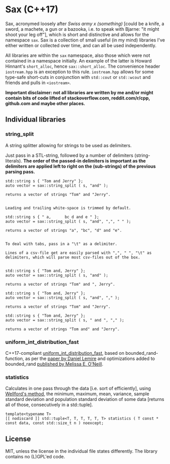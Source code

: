 
# Sax (C++17)

Sax, acronymed loosely after *Swiss army x (something)* [could be a knife, a sword, a machete, a gun or a bazooka, i.e. to speak with Bjarne: "it might shoot your leg off"], which is short and distinctive and allows for the namespace `sax`. Sax is a collection of small useful (in my mind) libraries I've either written or collected over time, and can all be used independently. 

All libraries are within the `sax` namespace, also those which were not contained in a namespace initially. An example of the latter is Howard Hinnant's `short_alloc`, hence `sax::short_alloc`. The convenience header `iostream.hpp` is an exception to this rule. `iostream.hpp` allows for some type-safe short-cuts in conjunction with `std::cout` or `std::wcout` and friends and pulls in `<iostream>`.

**Important disclaimer: not all libraries are written by me and/or might contain bits of code lifted of stackoverflow.com, reddit.com/r/cpp, github.com and maybe other places.**


## Individual libraries

### string_split

A string splitter allowing for strings to be used as delimiters.

Just pass in a STL-string, followed by a number of delimiters (string-literals). **The order of the passed-in delimiters is important as the delimiters are applied left to right on the (sub-strings) of the previous parsing pass.**


    std::string s { "Tom and Jerry" };
    auto vector = sax::string_split ( s, "and" );

    returns a vector of strings "Tom" and "Jerry".


    Leading and trailing white-space is trimmed by default.

    std::string s { " a,      bc d and e " };
    auto vector = sax::string_split ( s, "and", ",", " " );

    returns a vector of strings "a", "bc", "d" and "e".


    To deal with tabs, pass in a "\t" as a delimiter.

    Lines of a csv-file get are easily parsed with ",", " ", "\t" as 
    delimiters, which will parse most csv-files out of the box. 


    std::string s { "Tom and, Jerry" };
    auto vector = sax::string_split ( s, "and" );

    returns a vector of strings "Tom" and ", Jerry".

    std::string s { "Tom and, Jerry" };
    auto vector = sax::string_split ( s, "and", "," );

    returns a vector of strings "Tom" and "Jerry".
    
    std::string s { "Tom and, Jerry" };
    auto vector = sax::string_split ( s, " and ", "," );
    
    returns a vector of strings "Tom and" and "Jerry".


### uniform_int_distribution_fast

C++17-compliant [uniform_int_distribution_fast](https://github.com/degski/uniform_int_distribution_fast), based on bounded_rand-function, as per the [paper by Daniel Lemire](https://arxiv.org/abs/1805.10941) and optimizations added to bounded_rand [published by Melissa E. O'Neill](http://www.pcg-random.org/posts/bounded-rands.html).


### statistics

Calculates in one pass through the data [i.e. sort of efficiently], using [Wellford's method](https://www.johndcook.com/blog/standard_deviation/), the minimum, maximum, mean, variance, sample standard deviation and population standard deviation of some data [returns all of those, consecutively in a std::tuple].

    template<typename T>
    [[ nodiscard ]] std::tuple<T, T, T, T, T, T> statistics ( T const * const data, const std::size_t n ) noexcept;


## License

MIT, unless the license in the individual file states differently. The library contains no (L)GPL'ed code.
